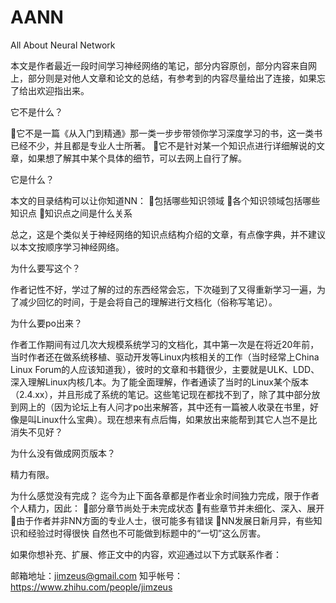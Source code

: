 # AANN
All About Neural Network

本文是作者最近一段时间学习神经网络的笔记，部分内容原创，部分内容来自网上，部分则是对他人文章和论文的总结，有参考到的内容尽量给出了连接，如果忘了给出欢迎指出来。

它不是什么？

它不是一篇《从入门到精通》那一类一步步带领你学习深度学习的书，这一类书已经不少，并且都是专业人士所著。
它不是针对某一个知识点进行详细解说的文章，如果想了解其中某个具体的细节，可以去网上自行了解。

它是什么？

本文的目录结构可以让你知道NN：
包括哪些知识领域
各个知识领域包括哪些知识点
知识点之间是什么关系

总之，这是个类似关于神经网络的知识点结构介绍的文章，有点像字典，并不建议以本文按顺序学习神经网络。

为什么要写这个？

作者记性不好，学过了解的过的东西经常会忘，下次碰到了又得重新学习一遍，为了减少回忆的时间，于是会将自己的理解进行文档化（俗称写笔记）。

为什么要po出来？

作者工作期间有过几次大规模系统学习的文档化，其中第一次是在将近20年前，当时作者还在做系统移植、驱动开发等Linux内核相关的工作（当时经常上China Linux Forum的人应该知道我），彼时的文章和书籍很少，主要就是ULK、LDD、深入理解Linux内核几本。为了能全面理解，作者通读了当时的Linux某个版本（2.4.xx），并且形成了系统的笔记。这些笔记现在都找不到了，除了其中部分放到网上的（因为论坛上有人问才po出来解答，其中还有一篇被人收录在书里，好像是叫Linux什么宝典）。现在想来有点后悔，如果放出来能帮到其它人岂不是比消失不见好？

为什么没有做成网页版本？

精力有限。

为什么感觉没有完成？
迄今为止下面各章都是作者业余时间独力完成，限于作者个人精力，因此：
部分章节尚处于未完成状态
有些章节并未细化、深入、展开
由于作者并非NN方面的专业人士，很可能多有错误
NN发展日新月异，有些知识和经验过时得很快
自然也不可能做到标题中的“一切”这么厉害。

如果你想补充、扩展、修正文中的内容，欢迎通过以下方式联系作者：

邮箱地址：jimzeus@gmail.com
知乎帐号：https://www.zhihu.com/people/jimzeus

